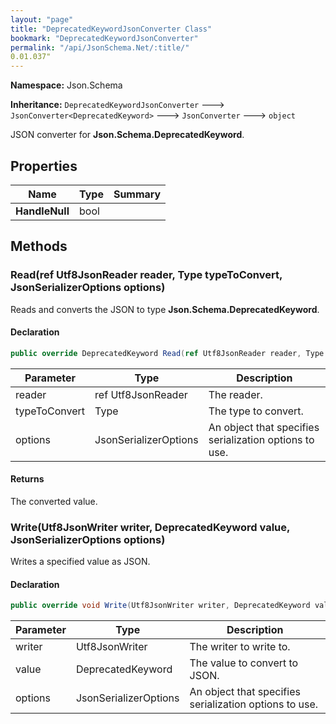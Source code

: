 ```yaml
---
layout: "page"
title: "DeprecatedKeywordJsonConverter Class"
bookmark: "DeprecatedKeywordJsonConverter"
permalink: "/api/JsonSchema.Net/:title/"
0.01.037"
---
```

**Namespace:** Json.Schema

**Inheritance:**
`DeprecatedKeywordJsonConverter`
 🡒 
`JsonConverter<DeprecatedKeyword>`
 🡒 
`JsonConverter`
 🡒 
`object`

JSON converter for **Json.Schema.DeprecatedKeyword**.

## Properties

| Name | Type | Summary |
|---|---|---|
| **HandleNull** | bool |  |

## Methods

### Read(ref Utf8JsonReader reader, Type typeToConvert, JsonSerializerOptions options)

Reads and converts the JSON to type **Json.Schema.DeprecatedKeyword**.

#### Declaration

```c#
public override DeprecatedKeyword Read(ref Utf8JsonReader reader, Type typeToConvert, JsonSerializerOptions options)
```

| Parameter | Type | Description |
|---|---|---|
| reader | ref Utf8JsonReader | The reader. |
| typeToConvert | Type | The type to convert. |
| options | JsonSerializerOptions | An object that specifies serialization options to use. |


#### Returns

The converted value.

### Write(Utf8JsonWriter writer, DeprecatedKeyword value, JsonSerializerOptions options)

Writes a specified value as JSON.

#### Declaration

```c#
public override void Write(Utf8JsonWriter writer, DeprecatedKeyword value, JsonSerializerOptions options)
```

| Parameter | Type | Description |
|---|---|---|
| writer | Utf8JsonWriter | The writer to write to. |
| value | DeprecatedKeyword | The value to convert to JSON. |
| options | JsonSerializerOptions | An object that specifies serialization options to use. |


